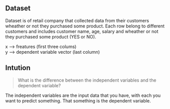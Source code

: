 ## Dataset 
Dataset is of retail company that collected data from their customers wheather or not they purchased some product.
Each row belong to different customers and includes customer name, age, salary and wheather or not they purchased some product (YES or NO).

x --> freatures  (first three colums) </br>
y --> dependent variable vector (last column)



## Intution
> What is the difference between the independent variables and the dependent variable?<br>

The independent variables are the input data that you have, with each you want to predict something. That
something is the dependent variable.
